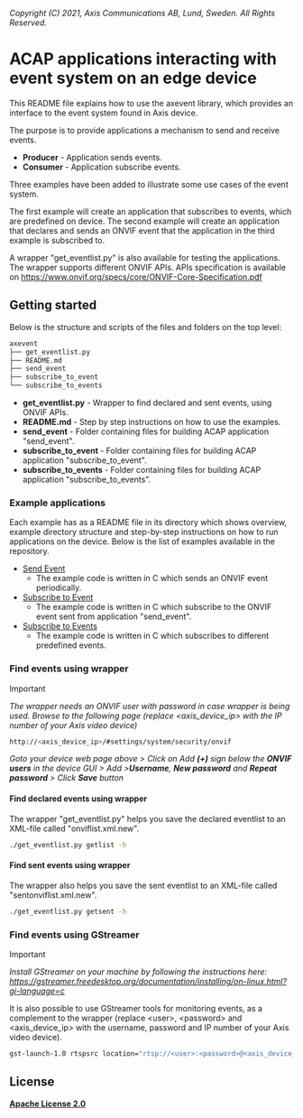  *Copyright (C) 2021, Axis Communications AB, Lund, Sweden. All Rights Reserved.*

# ACAP applications interacting with event system on an edge device

This README file explains how to use the axevent library, which provides an interface to the event system found in Axis device.

The purpose is to provide applications a mechanism to send and receive events.

* **Producer** - Application sends events.
* **Consumer** - Application subscribe events.

Three examples have been added to illustrate some use cases of the event system.

The first example will create an application that subscribes to events, which are predefined on device.
The second example will create an application that declares and sends an ONVIF event that the application in the third example is subscribed to.

A wrapper "get_eventlist.py" is also available for testing the applications. The wrapper supports different ONVIF APIs.
APIs specification is available on <https://www.onvif.org/specs/core/ONVIF-Core-Specification.pdf>

## Getting started

Below is the structure and scripts of the files and folders on the top level:

```bash
axevent
├── get_eventlist.py
├── README.md
├── send_event
├── subscribe_to_event
└── subscribe_to_events
```

* **get_eventlist.py** - Wrapper to find declared and sent events, using ONVIF APIs.
* **README.md** - Step by step instructions on how to use the examples.
* **send_event** - Folder containing files for building ACAP application "send_event".
* **subscribe_to_event** - Folder containing files for building ACAP application "subscribe_to_event".
* **subscribe_to_events** - Folder containing files for building ACAP application "subscribe_to_events".

### Example applications

Each example has as a README file in its directory which shows overview, example directory structure and step-by-step instructions on how to run applications on the device.
Below is the list of examples available in the repository.

* [Send Event](./send_event/README.md)
  * The example code is written in C which sends an ONVIF event periodically.
* [Subscribe to Event](./subscribe_to_event/README.md)
  * The example code is written in C which subscribe to the ONVIF event sent from application "send_event".
* [Subscribe to Events](./subscribe_to_events/README.md)
  * The example code is written in C which subscribes to different predefined events.

### Find events using wrapper

> [!IMPORTANT]
> *The wrapper needs an ONVIF user with password in case wrapper is being used. Browse to the following page (replace <axis_device_ip> with the IP number of your Axis video device)*
>
> ```bash
> http://<axis_device_ip>/#settings/system/security/onvif
> ```

*Goto your device web page above > Click on Add **(+)** sign below the **ONVIF users** in the device GUI >  Add >**Username**, **New password** and **Repeat password** > Click **Save** button*

#### Find declared events using wrapper

The wrapper "get_eventlist.py" helps you save the declared eventlist to an XML-file called "onviflist.xml.new".

```bash
./get_eventlist.py getlist -h
```

#### Find sent events using wrapper

The wrapper also helps you save the sent eventlist to an XML-file called "sentonviflist.xml.new".

```bash
./get_eventlist.py getsent -h
```

### Find events using GStreamer

> [!IMPORTANT]
> *Install GStreamer on your machine by following the instructions here:
<https://gstreamer.freedesktop.org/documentation/installing/on-linux.html?gi-language=c>*

It is also possible to use GStreamer tools for monitoring events, as a complement to the wrapper
(replace \<user\>, \<password\> and \<axis_device_ip\> with the username, password and IP number of your Axis video device).

```bash
gst-launch-1.0 rtspsrc location="rtsp://<user>:<password>@<axis_device_ip>/axis-media/media.amp?video=0&audio=0&event=on" ! fdsink
```

## License

**[Apache License 2.0](../LICENSE)**
